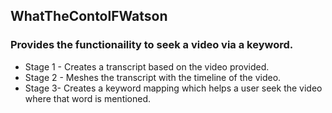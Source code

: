 ## WhatTheContolFWatson
### Provides the functionaility to seek a video via a keyword.

* Stage 1 - Creates a transcript based on the video provided.
* Stage 2 - Meshes the transcript with the timeline of the video.
* Stage 3- Creates a keyword mapping which helps a user seek the video where that word is mentioned.
